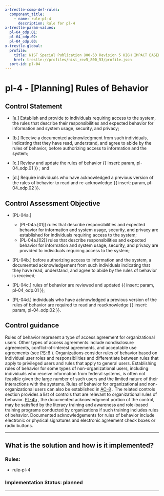 ```yaml
---
x-trestle-comp-def-rules:
  component_title:
    - name: rule-pl-4
      description: Rule for pl-4
x-trestle-param-values:
  pl-04_odp.01:
  pl-04_odp.02:
  pl-04_odp.03:
x-trestle-global:
  profile:
    title: NIST Special Publication 800-53 Revision 5 HIGH IMPACT BASELINE
    href: trestle://profiles/nist_rev5_800_53/profile.json
  sort-id: pl-04
---
```


# pl-4 - \[Planning\] Rules of Behavior

## Control Statement

- \[a.\] Establish and provide to individuals requiring access to the system, the rules that describe their responsibilities and expected behavior for information and system usage, security, and privacy;

- \[b.\] Receive a documented acknowledgment from such individuals, indicating that they have read, understand, and agree to abide by the rules of behavior, before authorizing access to information and the system;

- \[c.\] Review and update the rules of behavior {{ insert: param, pl-04_odp.01 }} ; and

- \[d.\] Require individuals who have acknowledged a previous version of the rules of behavior to read and re-acknowledge {{ insert: param, pl-04_odp.02 }}.

## Control Assessment Objective

- \[PL-04a.\]

  - \[PL-04a.[01]\] rules that describe responsibilities and expected behavior for information and system usage, security, and privacy are established for individuals requiring access to the system;
  - \[PL-04a.[02]\] rules that describe responsibilities and expected behavior for information and system usage, security, and privacy are provided to individuals requiring access to the system;

- \[PL-04b.\] before authorizing access to information and the system, a documented acknowledgement from such individuals indicating that they have read, understand, and agree to abide by the rules of behavior is received;

- \[PL-04c.\] rules of behavior are reviewed and updated {{ insert: param, pl-04_odp.01 }};

- \[PL-04d.\] individuals who have acknowledged a previous version of the rules of behavior are required to read and reacknowledge {{ insert: param, pl-04_odp.02 }}.

## Control guidance

Rules of behavior represent a type of access agreement for organizational users. Other types of access agreements include nondisclosure agreements, conflict-of-interest agreements, and acceptable use agreements (see [PS-6](#ps-6) ). Organizations consider rules of behavior based on individual user roles and responsibilities and differentiate between rules that apply to privileged users and rules that apply to general users. Establishing rules of behavior for some types of non-organizational users, including individuals who receive information from federal systems, is often not feasible given the large number of such users and the limited nature of their interactions with the systems. Rules of behavior for organizational and non-organizational users can also be established in [AC-8](#ac-8) . The related controls section provides a list of controls that are relevant to organizational rules of behavior. [PL-4b](#pl-4_smt.b) , the documented acknowledgment portion of the control, may be satisfied by the literacy training and awareness and role-based training programs conducted by organizations if such training includes rules of behavior. Documented acknowledgements for rules of behavior include electronic or physical signatures and electronic agreement check boxes or radio buttons.

______________________________________________________________________

## What is the solution and how is it implemented?

<!-- For implementation status enter one of: implemented, partial, planned, alternative, not-applicable -->

<!-- Note that the list of rules under ### Rules: is read-only and changes will not be captured after assembly to JSON -->

<!-- Add control implementation description here for control: pl-4 -->

### Rules:

  - rule-pl-4

### Implementation Status: planned

______________________________________________________________________
